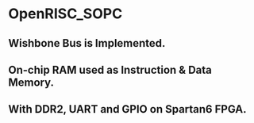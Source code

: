 # OpenRISC_SOPC
## Wishbone Bus is Implemented.
## On-chip RAM used as Instruction & Data Memory.
## With DDR2, UART and GPIO on Spartan6 FPGA.
